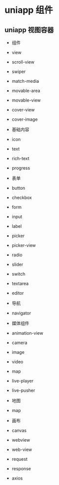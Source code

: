 # uniapp 组件

## uniapp  视图容器

- 组件
- view
- scroll-view
- swiper
- match-media
- movable-area
- movable-view
- cover-view
- cover-image

- 基础内容
- icon
- text
- rich-text
- progress

- 表单
- button
- checkbox
- form
- input
- label
- picker
- picker-view
- radio
- slider
- switch
- textarea
- editor

- 导航
- navigator

- 媒体组件
- animation-view
- camera
- image
- video
- map
- live-player
- live-pusher

- 地图
- map

- 画布
- canvas

- webview
- web-view

- request
- response
- axios
